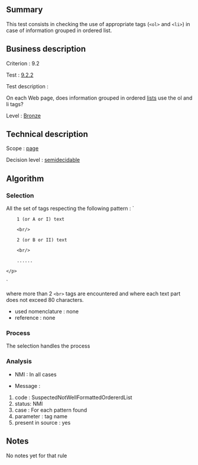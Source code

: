 ## Summary

This test consists in checking the use of appropriate tags (`<ol>` and `<li>`) in case of information grouped in ordered list.

## Business description

Criterion : 9.2

Test : [9.2.2](http://www.accessiweb.org/index.php/accessiweb-22-english-version.html#test-9-2-2)

Test description :

On each Web page, does information grouped in ordered [lists](http://www.accessiweb.org/index.php/glossary-76.html#mListes) use the ol and li tags?

Level : [Bronze](/en/category/rules-design/accessiweb-11/level/bronze)

## Technical description

Scope : [page](/en/category/rules-design/accessiweb-11/scope/page)

Decision level :
[semidecidable](/en/category/rules-design/accessiweb-11/decision-level/semidecidable)

## Algorithm

### Selection

All the set of tags respecting the following pattern :
`
    <p>

        1 (or A or I) text 

        <br/>

        2 (or B or II) text 

        <br/>

        ......

    </p>
`

where more than 2 `<br>` tags are encountered and where each text part does not exceed 80 characters.

-   used nomenclature : none
-   reference : none

### Process

The selection handles the process

### Analysis

-   NMI : In all cases

-   Message :

1.  code : SuspectedNotWellFormattedOrdererdList
2.  status: NMI
3.  case : For each pattern found
4.  parameter : tag name
5.  present in source : yes

## Notes

No notes yet for that rule
